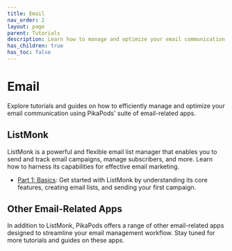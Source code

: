 ```yaml
---
title: Email
nav_order: 2
layout: page
parent: Tutorials
description: Learn how to manage and optimize your email communication using PikaPods' email-related apps.
has_children: true
has_toc: false
---
```


# Email

Explore tutorials and guides on how to efficiently manage and optimize your email communication using PikaPods' suite of email-related apps.

## ListMonk

ListMonk is a powerful and flexible email list manager that enables you to send and track email campaigns, manage subscribers, and more. Learn how to harness its capabilities for effective email marketing.

- [Part 1: Basics](listmonk-1-basics): Get started with ListMonk by understanding its core features, creating email lists, and sending your first campaign.

## Other Email-Related Apps

In addition to ListMonk, PikaPods offers a range of other email-related apps designed to streamline your email management workflow. Stay tuned for more tutorials and guides on these apps.
